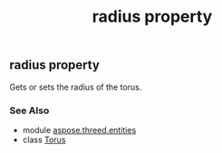 ﻿---
title: radius property
second_title: Aspose.3D for Python via .NET API References
description: 
type: docs
weight: 180
url: /python-net/aspose.threed.entities/torus/radius/
is_root: false
---

## radius property


Gets or sets the radius of the torus.

### See Also
* module [aspose.threed.entities](../../)
* class [Torus](/3d/python-net/aspose.threed.entities/torus)
